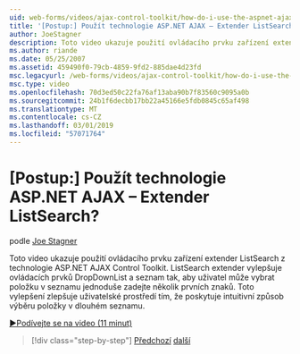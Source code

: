 ```yaml
---
uid: web-forms/videos/ajax-control-toolkit/how-do-i-use-the-aspnet-ajax-listsearch-extender
title: '[Postup:] Použít technologie ASP.NET AJAX – Extender ListSearch? | Dokumenty Microsoft'
author: JoeStagner
description: Toto video ukazuje použití ovládacího prvku zařízení extender ListSearch z technologie ASP.NET AJAX Control Toolkit. ListSearch extender vylepšuje DropDownList a L....
ms.author: riande
ms.date: 05/25/2007
ms.assetid: 459490f0-79cb-4859-9fd2-885dae4d23fd
msc.legacyurl: /web-forms/videos/ajax-control-toolkit/how-do-i-use-the-aspnet-ajax-listsearch-extender
msc.type: video
ms.openlocfilehash: 70d3ed50c22fa76af13aba90b7f83560c9095a0b
ms.sourcegitcommit: 24b1f6decbb17bb22a45166e5fdb0845c65af498
ms.translationtype: MT
ms.contentlocale: cs-CZ
ms.lasthandoff: 03/01/2019
ms.locfileid: "57071764"
---
```

<a name="how-do-i-use-the-aspnet-ajax-listsearch-extender"></a>[Postup:] Použít technologie ASP.NET AJAX – Extender ListSearch?
====================
podle [Joe Stagner](https://github.com/JoeStagner)

Toto video ukazuje použití ovládacího prvku zařízení extender ListSearch z technologie ASP.NET AJAX Control Toolkit. ListSearch extender vylepšuje ovládacích prvků DropDownList a seznam tak, aby uživatel může vybrat položku v seznamu jednoduše zadejte několik prvních znaků. Toto vylepšení zlepšuje uživatelské prostředí tím, že poskytuje intuitivní způsob výběru položky v dlouhém seznamu.

[&#9654;Podívejte se na video (11 minut)](https://channel9.msdn.com/Blogs/ASP-NET-Site-Videos/how-do-i-use-the-aspnet-ajax-listsearch-extender)

> [!div class="step-by-step"]
> [Předchozí](how-do-i-use-the-aspnet-ajax-nobot-control.md)
> [další](how-do-i-use-the-pagingbulletedlist-extender-control.md)
